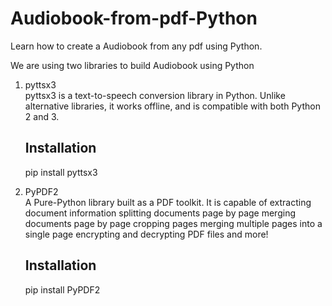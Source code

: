 # Audiobook-from-pdf-Python
Learn how to create a Audiobook from any pdf using Python. 

We are using two libraries to build Audiobook using Python 
1. pyttsx3  
    pyttsx3 is a text-to-speech conversion library in Python. Unlike alternative libraries, it works offline,   and is compatible with both Python 2 and 3.   
    
    Installation  
    ------------------   
    pip install pyttsx3  
    
2. PyPDF2   
    A Pure-Python library built as a PDF toolkit. It is capable of extracting document information splitting documents page by page merging documents page by page cropping pages   merging multiple pages into a single page encrypting and decrypting PDF files and more!    
    
    Installation   
    -------------------   
    pip install PyPDF2 
